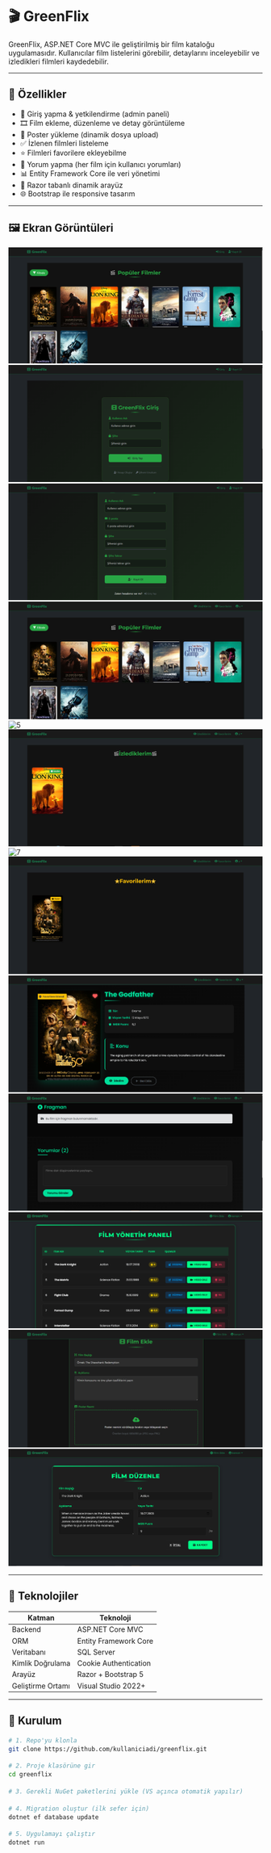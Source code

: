 # 🎬 GreenFlix

GreenFlix, ASP.NET Core MVC ile geliştirilmiş bir film kataloğu uygulamasıdır. Kullanıcılar film listelerini görebilir, detaylarını inceleyebilir ve izledikleri filmleri kaydedebilir.

---

## 🚀 Özellikler

- 🔐 Giriş yapma & yetkilendirme (admin paneli)
- 🎞️ Film ekleme, düzenleme ve detay görüntüleme
- 📁 Poster yükleme (dinamik dosya upload)
- ✅ İzlenen filmleri listeleme
- ⭐ Filmleri favorilere ekleyebilme
- 💬 Yorum yapma (her film için kullanıcı yorumları)
- 📊 Entity Framework Core ile veri yönetimi
- 🧭 Razor tabanlı dinamik arayüz
- 🌐 Bootstrap ile responsive tasarım

---

## 🖼️ Ekran Görüntüleri
![1](GreenFlix/1.PNG)
![2](GreenFlix/2.PNG)
![3](GreenFlix/3.PNG)
![4](GreenFlix/4.PNG)
![5](GreenFlix/5.PNG)
![6](GreenFlix/6.PNG)
![7](GreenFlix/7.PNG)
![8](GreenFlix/8.PNG)
![9](GreenFlix/9.PNG)
![10](GreenFlix/10.PNG)
![11](GreenFlix/11.PNG)
![12](GreenFlix/12.PNG)
![13](GreenFlix/13.PNG)

---

## 🧱 Teknolojiler

| Katman              | Teknoloji                  |
|---------------------|----------------------------|
| Backend             | ASP.NET Core MVC           |
| ORM                 | Entity Framework Core      |
| Veritabanı          | SQL Server                 |
| Kimlik Doğrulama    | Cookie Authentication      |
| Arayüz              | Razor + Bootstrap 5        |
| Geliştirme Ortamı   | Visual Studio 2022+        |

---

## 🔧 Kurulum

```bash
# 1. Repo'yu klonla
git clone https://github.com/kullaniciadi/greenflix.git

# 2. Proje klasörüne gir
cd greenflix

# 3. Gerekli NuGet paketlerini yükle (VS açınca otomatik yapılır)

# 4. Migration oluştur (ilk sefer için)
dotnet ef database update

# 5. Uygulamayı çalıştır
dotnet run
